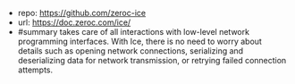 
- repo: https://github.com/zeroc-ice
- url: https://doc.zeroc.com/ice/
- #summary takes care of all interactions with low-level network programming interfaces. With Ice, there is no need to worry about details such as opening network connections, serializing and deserializing data for network transmission, or retrying failed connection attempts.